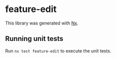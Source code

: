 # feature-edit

This library was generated with [Nx](https://nx.dev).

## Running unit tests

Run `nx test feature-edit` to execute the unit tests.
